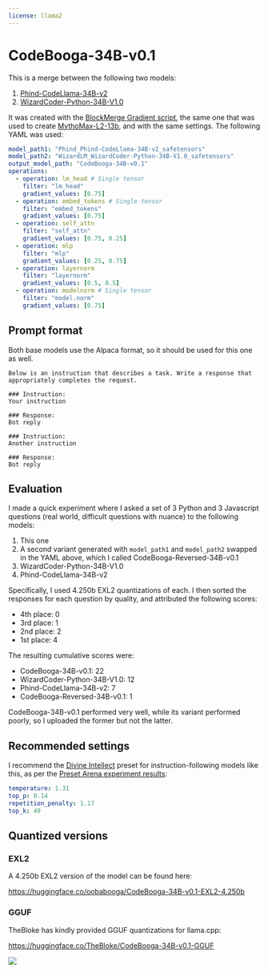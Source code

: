 ```yaml
---
license: llama2
---
```


# CodeBooga-34B-v0.1

This is a merge between the following two models:

1) [Phind-CodeLlama-34B-v2](https://huggingface.co/Phind/Phind-CodeLlama-34B-v2)
2) [WizardCoder-Python-34B-V1.0](https://huggingface.co/WizardLM/WizardCoder-Python-34B-V1.0)

It was created with the [BlockMerge Gradient script](https://github.com/Gryphe/BlockMerge_Gradient), the same one that was used to create [MythoMax-L2-13b](https://huggingface.co/Gryphe/MythoMax-L2-13b), and with the same settings. The following YAML was used:

```yaml
model_path1: "Phind_Phind-CodeLlama-34B-v2_safetensors"
model_path2: "WizardLM_WizardCoder-Python-34B-V1.0_safetensors"
output_model_path: "CodeBooga-34B-v0.1"
operations:
  - operation: lm_head # Single tensor
    filter: "lm_head"
    gradient_values: [0.75]
  - operation: embed_tokens # Single tensor
    filter: "embed_tokens"
    gradient_values: [0.75]
  - operation: self_attn
    filter: "self_attn"
    gradient_values: [0.75, 0.25]
  - operation: mlp
    filter: "mlp"
    gradient_values: [0.25, 0.75]
  - operation: layernorm
    filter: "layernorm"
    gradient_values: [0.5, 0.5]
  - operation: modelnorm # Single tensor
    filter: "model.norm"
    gradient_values: [0.75]
```

## Prompt format

Both base models use the Alpaca format, so it should be used for this one as well.

```
Below is an instruction that describes a task. Write a response that appropriately completes the request.

### Instruction:
Your instruction

### Response:
Bot reply

### Instruction:
Another instruction

### Response:
Bot reply
```

## Evaluation

I made a quick experiment where I asked a set of 3 Python and 3 Javascript questions (real world, difficult questions with nuance) to the following models:

1) This one
2) A second variant generated with `model_path1` and `model_path2` swapped in the YAML above, which I called CodeBooga-Reversed-34B-v0.1
3) WizardCoder-Python-34B-V1.0
4) Phind-CodeLlama-34B-v2

Specifically, I used 4.250b EXL2 quantizations of each. I then sorted the responses for each question by quality, and attributed the following scores:

* 4th place: 0
* 3rd place: 1
* 2nd place: 2
* 1st place: 4

The resulting cumulative scores were:

* CodeBooga-34B-v0.1: 22
* WizardCoder-Python-34B-V1.0: 12
* Phind-CodeLlama-34B-v2: 7
* CodeBooga-Reversed-34B-v0.1: 1

CodeBooga-34B-v0.1 performed very well, while its variant performed poorly, so I uploaded the former but not the latter.

## Recommended settings

I recommend the [Divine Intellect](https://github.com/oobabooga/text-generation-webui/blob/ae8cd449ae3e0236ecb3775892bb1eea23f9ed68/presets/Divine%20Intellect.yaml) preset for instruction-following models like this, as per the [Preset Arena experiment results](https://github.com/oobabooga/oobabooga.github.io/blob/main/arena/results.md):

```yaml
temperature: 1.31
top_p: 0.14
repetition_penalty: 1.17
top_k: 49
```

## Quantized versions

### EXL2

A 4.250b EXL2 version of the model can be found here: 

https://huggingface.co/oobabooga/CodeBooga-34B-v0.1-EXL2-4.250b

### GGUF

TheBloke has kindly provided GGUF quantizations for llama.cpp:

https://huggingface.co/TheBloke/CodeBooga-34B-v0.1-GGUF

<a href="https://ko-fi.com/oobabooga"><img src="https://i.imgur.com/UJlEAYw.png"></a>